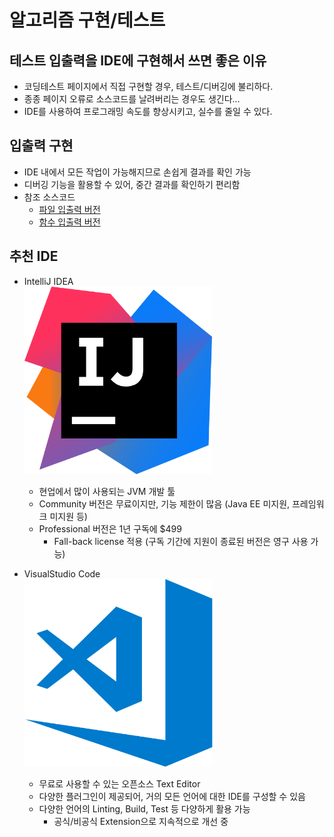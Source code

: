 # 알고리즘 구현/테스트

## 테스트 입출력을 IDE에 구현해서 쓰면 좋은 이유

- 코딩테스트 페이지에서 직접 구현할 경우, 테스트/디버깅에 불리하다.
- 종종 페이지 오류로 소스코드를 날려버리는 경우도 생긴다...
- IDE를 사용하여 프로그래밍 속도를 향상시키고, 실수를 줄일 수 있다.

## 입출력 구현

- IDE 내에서 모든 작업이 가능해지므로 손쉽게 결과를 확인 가능
- 디버깅 기능을 활용할 수 있어, 중간 결과를 확인하기 편리함
- 참조 소스코드
  - [파일 입출력 버전](src/file)
  - [함수 입출력 버전](src/function)

## 추천 IDE

- IntelliJ IDEA
<br><img src="img/1.png" height="300"></img>
  - 현업에서 많이 사용되는 JVM 개발 툴
  - Community 버전은 무료이지만, 기능 제한이 많음 (Java EE 미지원, 프레임워크 미지원 등)
  - Professional 버전은 1년 구독에 $499
    - Fall-back license 적용 (구독 기간에 지원이 종료된 버전은 영구 사용 가능)

- VisualStudio Code
<br><img src="img/2.png" height="300"></img>
  - 무료로 사용할 수 있는 오픈소스 Text Editor
  - 다양한 플러그인이 제공되어, 거의 모든 언어에 대한 IDE를 구성할 수 있음
  - 다양한 언어의 Linting, Build, Test 등 다양하게 활용 가능
    - 공식/비공식 Extension으로 지속적으로 개선 중
